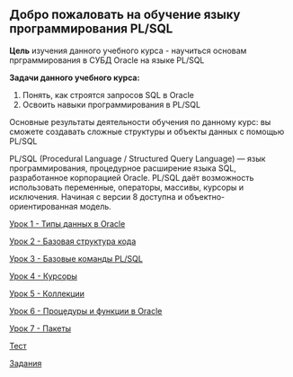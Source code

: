 ## Добро пожаловать на обучение языку программирования PL/SQL

**Цель** изучения данного учебного курса - научиться основам прграммирования в СУБД Oracle на языке PL/SQL

**Задачи данного учебного курса:**
1. Понять, как строятся запросов SQL в Oracle
2. Освоить навыки программирования в PL/SQL

Основные результаты деятельности обучения по данному курс: вы сможете создавать сложные структуры и объекты данных с помощью PL/SQL

PL/SQL (Procedural Language / Structured Query Language) — язык программирования, процедурное расширение языка SQL, разработанное корпорацией Oracle. PL/SQL даёт возможность использовать переменные, операторы, массивы, курсоры и исключения. Начиная с версии 8 доступна и объектно-ориентированная модель.

[Урок 1 - Типы данных в Oracle](Articles/lesson_1.md)

[Урок 2 - Базовая структура кода](Articles/lesson_2.md)

[Урок 3 - Базовые команды PL/SQL](Articles/lesson_3.md)

[Урок 4 - Курсоры](Articles/lesson_4.md)

[Урок 5 - Коллекции](Articles/lesson_5.md)

[Урок 6 - Процедуры и функции в Oracle](Articles/lesson_6.md)

[Урок 7 - Пакеты](Articles/lesson_7.md)

[Тест](https://docs.google.com/forms/d/e/1FAIpQLSdrYM-WmhFIaXIYNoQGB4vg0Z37FNJYQEvpNQe1yB3CQ22XWQ/viewform)

[Задания](Articles/tasks.md)

